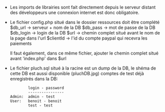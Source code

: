 - Les imports de librairies sont fait directement depuis le serveur distant des développeurs une connexion internet est donc obligatoire.

- Le fichier config.php situé dans le dossier ressources doit être complété
    $db_url -> serveur + nom de la DB
    $db_pass -> mot de passe de la DB
    $db_login -> login de la DB
    $url -> chemin complet situé avant le nom de la page dans l'url
    $clientId -> l'id du compte paypal qui recevra les paiements

  Il faut également, dans ce même fichier, ajouter le chemin complet situé avant 'index.php' dans $url

- Le fichier pluch.sql situé à la racine est un dump de la DB, le shéma de cette DB est aussi disponible (pluchDB.jpg)
    comptes de test déjà enregistrés dans la DB:

              login - password
              ----------------
      Admin:  admin - test
      User:   benoit - benoit
              test - test